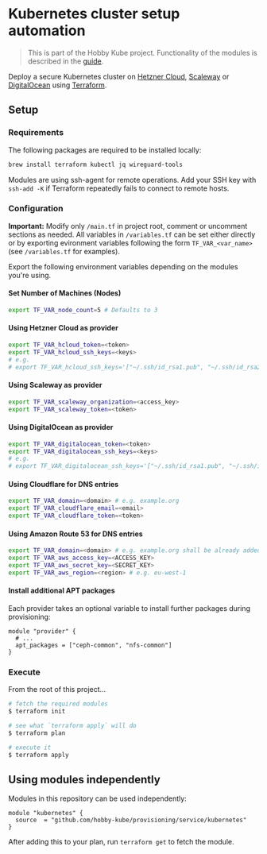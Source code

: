 # Kubernetes cluster setup automation

> This is part of the Hobby Kube project. Functionality of the modules is described in the [guide](https://github.com/hobby-kube/guide).

Deploy a secure Kubernetes cluster on [Hetzner Cloud](https://www.hetzner.com/cloud), [Scaleway](https://www.scaleway.com/) or [DigitalOcean](https://www.digitalocean.com/) using [Terraform](https://www.terraform.io/).


## Setup


### Requirements

The following packages are required to be installed locally:

```sh
brew install terraform kubectl jq wireguard-tools
```

Modules are using ssh-agent for remote operations. Add your SSH key with `ssh-add -K` if Terraform repeatedly fails to connect to remote hosts.


### Configuration

**Important:** Modify only `/main.tf` in project root, comment or uncomment sections as needed. All variables in `/variables.tf` can be set
either directly or by exporting evironment variables following the form `TF_VAR_<var_name>` (see `/variables.tf` for examples).

Export the following environment variables depending on the modules you're using.


#### Set Number of Machines (Nodes)

```sh
export TF_VAR_node_count=5 # Defaults to 3
```


#### Using Hetzner Cloud as provider

```sh
export TF_VAR_hcloud_token=<token>
export TF_VAR_hcloud_ssh_keys=<keys>
# e.g.
# export TF_VAR_hcloud_ssh_keys='["~/.ssh/id_rsa1.pub", "~/.ssh/id_rsa2.pub"]'
```


#### Using Scaleway as provider

```sh
export TF_VAR_scaleway_organization=<access_key>
export TF_VAR_scaleway_token=<token>
```


#### Using DigitalOcean as provider

```sh
export TF_VAR_digitalocean_token=<token>
export TF_VAR_digitalocean_ssh_keys=<keys>
# e.g.
# export TF_VAR_digitalocean_ssh_keys='["~/.ssh/id_rsa1.pub", "~/.ssh/id_rsa2.pub"]'
```


#### Using Cloudflare for DNS entries

```sh
export TF_VAR_domain=<domain> # e.g. example.org
export TF_VAR_cloudflare_email=<email>
export TF_VAR_cloudflare_token=<token>
```


#### Using Amazon Route 53 for DNS entries

```sh
export TF_VAR_domain=<domain> # e.g. example.org shall be already added to hosted zones.
export TF_VAR_aws_access_key=<ACCESS_KEY>
export TF_VAR_aws_secret_key=<SECRET_KEY>
export TF_VAR_aws_region=<region> # e.g. eu-west-1
```


#### Install additional APT packages

Each provider takes an optional variable to install further packages during provisioning:

```
module "provider" {
  # ...
  apt_packages = ["ceph-common", "nfs-common"]
}
```


### Execute

From the root of this project...

```sh
# fetch the required modules
$ terraform init

# see what `terraform apply` will do
$ terraform plan

# execute it
$ terraform apply
```


## Using modules independently

Modules in this repository can be used independently:

```
module "kubernetes" {
  source  = "github.com/hobby-kube/provisioning/service/kubernetes"
}
```

After adding this to your plan, run `terraform get` to fetch the module.
